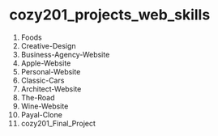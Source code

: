 # cozy201_projects_web_skills
1. Foods
2. Creative-Design
3. Business-Agency-Website
4. Apple-Website
5. Personal-Website
6. Classic-Cars
7. Architect-Website
8. The-Road
9. Wine-Website
10. Payal-Clone
11. cozy201_Final_Project 
